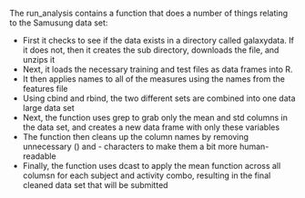 The run_analysis contains a function that does a number of things relating to the Samusung data set:
* First it checks to see if the data exists in a directory called galaxydata. If it does not, then it creates the sub directory, downloads the file, and unzips it
* Next, it loads the necessary training and test files as data frames into R.
* It then applies names to all of the measures using the names from the features file
* Using cbind and rbind, the two different sets are combined into one data large data set
* Next, the function uses grep to grab only the mean and std columns in the data set, and creates a new data frame with only these variables
* The function then cleans up the column names by removing unnecessary () and - characters to make them a bit more human-readable
* Finally, the function uses dcast to apply the mean function across all columsn for each subject and activity combo, resulting in the final cleaned data set that will be submitted
